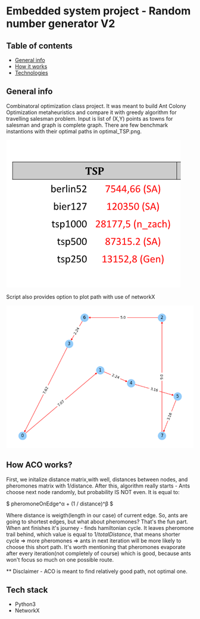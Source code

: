 # Embedded system project - Random number generator V2

## Table of contents
* [General info](#General-info)
* [How it works](#How-it-works)
* [Technologies](#technologies)


## General info
Combinatoral optimization class project. It was meant to build Ant Colony Optimization metaheuristics and compare it with greedy algorithm for travelling salesman problem.
Input is list of (X,Y) points as towns for salesman and graph is complete graph.
There are few benchmark instantions with their optimal paths in optimal_TSP.png.

!["Optimal Path distances"](./readmeresources/optimal_TSP.png)

Script also provides option to plot path with use of networkX 

![Alt text](./readmeresources/Figure_1.png "Plot")

## How ACO works?
First, we initalize distance matrix,with well, distances between nodes, and pheromones matrix with 1/distance.
After this, algorithm really starts - Ants choose next node randomly, but probability IS NOT even. It is equal to:

$ pheromoneOnEdge^α + (1 / distance)^β $

Where distance is weigth(length in our case) of current edge. So, ants are going to shortest edges, but what about pheromones? That's the fun part.
When ant finishes it's journey - finds hamiltonian cycle. It leaves pheromone trail behind, which value is equal to $1/totalDistance$, that means shorter cycle => more pheromones => ants in next iteration will be more likely to choose this short path. It's worth mentioning that pheromones evaporate after every iteration(not completely of course) which is good, because ants won't focus so much on one possible route.

** Disclaimer - ACO is meant to find relatively good path, not optimal one.




## Tech stack
- Python3
- NetworkX









